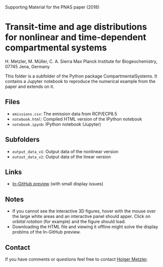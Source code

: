 Supporting Material for the PNAS paper (2018)

# Transit-time and age distributions for nonlinear and time-dependent compartmental systems

H. Metzler, M. Müller, C. A. Sierra
Max Planck Institute for Biogeochemistry, 07745 Jena, Germany

This folder is a subfolder of the Python package CompartmentalSystems.
It contains a Jupyter notebook to reproduce the numerical example from the paper and extends on it.

## Files

* `emissions.csv`: The emission data from RCP/ECP8.5
* `notebook.html`: Compiled HTML version of the IPython notebook
* `notebook.ipynb`: IPython notebook (Jupyter)

## Subfolders

* `output_data_v1`: Output data of the nonlinear version
* `outout_data_v2`: Output data of the linear version

## Links

- [In-GitHub preview](http://htmlpreview.github.io/?https://github.com/MPIBGC-TEE/CompartmentalSystems/blob/master/notebooks/PNAS/notebook.html) (with small display issues)

## Notes

* If you cannot see the interactive 3D figures, hover with the mouse over the large white areas and an interactive panel should apper. Click on _orbital rotation_ (for example) and the figure should load.
* Downloading the HTML file and viewing it offline might solve the display problms of the In-GitHub preview.

## Contact

If you have comments or questions feel free to contact [Holger Metzler](mailto:hmetzler@bgc-jena.mpg.de).
